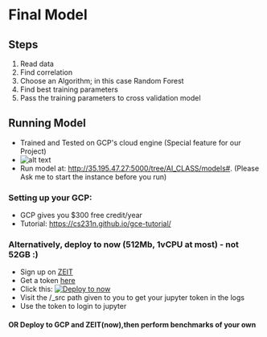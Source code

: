 # Final Model
## Steps
1. Read data
2. Find correlation
3. Choose an Algorithm; in this case Random Forest
4. Find best training parameters
5. Pass the training parameters to cross validation model

## Running Model
* Trained and Tested on GCP's cloud engine (Special feature for our Project)
* ![alt text](https://i.imgur.com/IFj4xRr.png)
* Run model at: <http://35.195.47.27:5000/tree/AI_CLASS/models#>. (Please Ask me to start the instance before you run)

### Setting up your GCP:
* GCP gives you $300 free credit/year
* Tutorial: <https://cs231n.github.io/gce-tutorial/>

### Alternatively, deploy to now (512Mb, 1vCPU at most) - not 52GB :)
* Sign up on [ZEIT](https://zeit.co/now)
* Get a token [here](https://zeit.co/account/tokens)
* Click this: [![Deploy to now](https://deploy.now.sh/static/button.svg)](https://deploy.now.sh/?repo=https://github.com/K-2SO-VADER/Heart-Disease-Prediction/tree/jupyter)
* Visit the /_src path given to you to get your jupyter token in the logs
* Use the token to login to jupyter

#### OR Deploy to GCP and ZEIT(now),then perform benchmarks of your own
